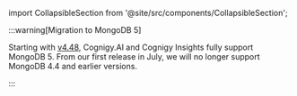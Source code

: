 import CollapsibleSection from '@site/src/components/CollapsibleSection';

:::warning[Migration to MongoDB 5]

  Starting with [v4.48](https://docs.cognigy.com/release-notes/4.48/), Cognigy.AI and Cognigy Insights fully support MongoDB 5. From our first release in July, we will no longer support MongoDB 4.4 and earlier versions.

:::

